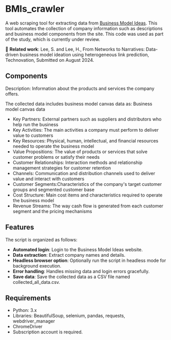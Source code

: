 # BMIs_crawler
A web scraping tool for extracting data from [Business Model Ideas](https://www.businessmodelideas.com). This tool automates the collection of company information such as descriptions and business model components from the site.
This code was used as part of the study, which is currently under review.

🐤 **Related work**: Lee, S. and Lee, H., From Networks to Narratives: Data-driven business model ideation using heterogeneous link prediction, Technovation, Submitted on August 2024.


## Components

Description: Information about the products and services the company offers.

The collected data includes business model canvas data as:
Business model canvas data

* Key Partners: External partners such as suppliers and distributors who help run the business
* Key Activities: The main activities a company must perform to deliver value to customers
* Key Resources: Physical, human, intellectual, and financial resources needed to operate the business model
* Value Propositions: The value of products or services that solve customer problems or satisfy their needs
* Customer Relationships: Interaction methods and relationship management strategies for customer retention
* Channels: Communication and distribution channels used to deliver value and interact with customers
* Customer Segments:Characteristics of the company's target customer groups and segmented customer base
* Cost Structure: Main cost items and characteristics required to operate the business model
* Revenue Streams: The way cash flow is generated from each customer segment and the pricing mechanisms


## Features
The script is organized as follows: 

* **Automated login**: Login to the Business Model Ideas website.
* **Data extraction**: Extract company names and details.
* **Headless browser option**: Optionally run the script in headless mode for background execution.
* **Error handling**: Handles missing data and login errors gracefully.
* **Save data**: Save the collected data as a CSV file named collected_all_data.csv.


## Requirements
* Python: 3.x
* Libraries: BeautifulSoup, selenium, pandas, requests, webdriver_manager
* ChromeDriver
* Subscription account is required.
